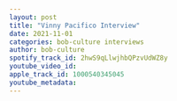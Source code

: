 ```yaml
---
layout: post
title: "Vinny Pacifico Interview"
date: 2021-11-01
categories: bob-culture interviews
author: bob-culture
spotify_track_id: 2hwS9qLlwjhbQPzvUdWZ8y
youtube_video_id: 
apple_track_id: 1000540345045
youtube_metadata: 
---
```

